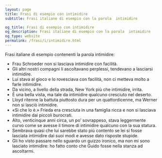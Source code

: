```yaml
---
layout: page
title: Frasi di esempio con intimidire 
subtitle: Frasi italiane di esempio con la parola  intimidire

og_title: Frasi di esempio con intimidire 
og_description: Frasi italiane di esempio con la parola  intimidire
og_type: website
permalink: /frasi/i/intimidire.html
---
```


Frasi italiane di esempio contenenti la parola intimidire:


- Frau Schroeder non si lasciava intimidire con facilità.
- Gli altri nostri compagni li ascoltavano perplessi, tendevano a lasciarsi intimidire.
- Lui stava al gioco e lo rovesciava con facilità, non ci metteva molto a farle intimidire.
- Da vicino, a livello della strada, New York più che intimidire, irrita.
- È una bella vista, ma tale da intimidire qualcuno cresciuto nel deserto.
- Lloyd ritenne la battuta piuttosto dura per un quattordicenne, ma Werner non si lasciò intimidire.
- «Sì che lo è.» Frieda era cresciuta in una famiglia ricca e non si lasciava intimidire dai piccoli burocrati.
- Alto, venticinque anni circa, un po’ sovrappeso, stava leggermente curvo come se avesse il timore di intimidire qualcuno con la sua statura.
- Sembrava quasi che lui sarebbe stato più contento se lei si fosse lasciata intimidire dai suoi modi e avesse dato risposte stupide.
- Gli ho visto passare nello sguardo un guizzo ironico, ma non mi sono lasciato intimidire: ho fatto conto che Guido fosse nella stanza ad ascoltarmi.

